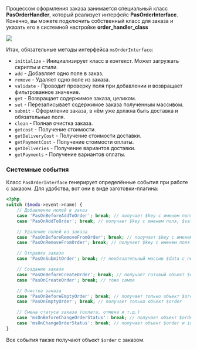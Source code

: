 Процессом оформления заказа занимается специальный класс **PasOrderHandler**, который реализует интерфейс **PasOrderInterface**.
Конечно, вы можете подключить собственный класс для заказа и указать его в системной настройке **order_handler_class**

[![](https://file.modx.pro/files/4/8/3/483ef49c65873a11583048dd19e9eb85s.jpg)](https://file.modx.pro/files/4/8/3/483ef49c65873a11583048dd19e9eb85.png)

Итак, обязательные методы интерфейса `msOrderInterface`:

- `initialize` - Инициализирует класс в контекст. Может загружать скрипты и стили.
- `add` - Добавляет одно поле в заказ.
- `remove` - Удаляет одно поле из заказа.
- `validate` - Проводит проверку поля при добавлении и возвращает фильтрованное значение.
- `get` - Возвращает содержимое заказа, целиком.
- `set` - Перезаписывает содержимое заказа полученным массивом.
- `submit` - Оформление заказа, в нём уже должна быть доставка и обязательные поля.
- `clean` - Полная очистка заказа.
- `getcost` - Получение стоимости.
- `getDeliveryCost` - Получение стоимости доставки.
- `getPaymentCost` - Получение стоимости оплаты.
- `getDeliveries` - Получение вариантов доставки.
- `getPayments` - Получение вариантов оплаты.

### Системные события

Класс `PasOrderInterface` генерирует определённые события при работе с заказом. Для удобства, вот они в виде заготовки-плагина:

```php
<?php
switch ($modx->event->name) {
    // Добавление полей в заказ
    case 'PasOnBeforeAddToOrder'; break; // получает $key с именем поля, $value - значение поля
    case 'PasOnAddToOrder'; break; // получает $key с именем поля, $value - значение поля

    // Удаление полей из заказа
    case 'PasOnBeforeRemoveFromOrder'; break; // получает $key с именем поля
    case 'PasOnRemoveFromOrder'; break; // получает $key с именем поля

    // Отправка заказа
    case 'PasOnSubmitOrder'; break; // необязательный массив $data с переназначаемыми полями

    // Создание заказа
    case 'PasOnBeforeCreateOrder'; break; // получает готовый объект $order со всеми прицепленными объектами
    case 'PasOnCreateOrder'; break; // тоже самое

    // Очистка заказа
    case 'PasOnBeforeEmptyOrder'; break; // получает только объект $order
    case 'PasOnEmptyOrder'; break; // получает только объект $order

    // Смена статуса заказа (оплата, отмена и т.д.)
    case 'msOnBeforeChangeOrderStatus': break; // получает объект $order и id статуса в $status
    case 'msOnChangeOrderStatus': break; // получает объект $order и id статуса в $status
}
```

Все события также получают объект `$order` с заказом.
